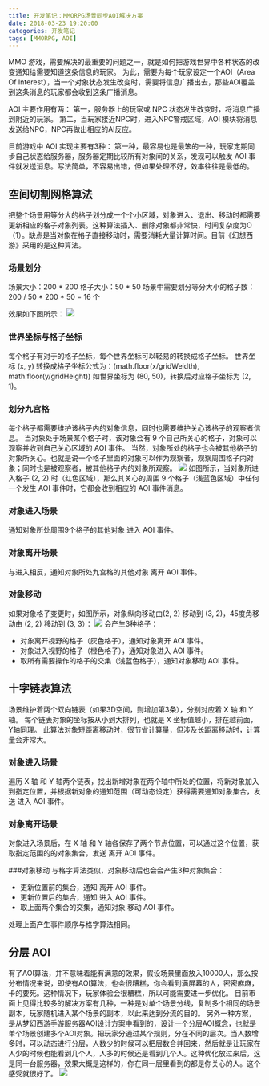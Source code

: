 ```yaml
---
title: 开发笔记：MMORPG场景同步AOI解决方案
date: 2018-03-23 19:20:00
categories: 开发笔记
tags: [MMORPG, AOI]
---
```


MMO 游戏，需要解决的最重要的问题之一，就是如何把游戏世界中各种状态的改变通知给需要知道这条信息的玩家。
为此，需要为每个玩家设定一个AOI（Area Of Interest），当一个对象状态发生改变时，需要将信息广播出去，那些AOI覆盖到这条消息的玩家都会收到这条广播消息。

AOI 主要作用有两：
第一，服务器上的玩家或 NPC 状态发生改变时，将消息广播到附近的玩家。
第二，当玩家接近NPC时，进入NPC警戒区域，AOI 模块将消息发送给NPC，NPC再做出相应的AI反应。

目前游戏中 AOI 实现主要有3种：
第一种，最容易也是最笨的一种，玩家定期同步自己状态给服务器，服务器定期比较所有对象间的关系，发现可以触发 AOI 事件就发送消息。写法简单，不容易出错，但如果处理不好，效率往往是最低的。

<!--more-->

## 空间切割网格算法
把整个场景用等分大的格子划分成一个个小区域，对象进入、退出、移动时都需要更新相应的格子对象列表。这种算法插入、删除对象都非常快，时间复杂度为O（1）。缺点是当对象在格子直接移动时，需要消耗大量计算时间。目前《幻想西游》采用的是这种算法。

### 场景划分
场景大小：200 * 200
格子大小：50 * 50
场景中需要划分等分大小的格子数： 200 / 50 * 200 * 50 = 16 个

效果如下图所示：
![](/images/aoi/01.png)

### 世界坐标与格子坐标
每个格子有对于的格子坐标，每个世界坐标可以轻易的转换成格子坐标。
世界坐标 (x, y) 转换成格子坐标公式为：(math.floor(x/gridWeidth), math.floor(y/gridHeight))
如世界坐标为 (80, 50)，转换后对应格子坐标为 (2, 1)。

### 划分九宫格
每个格子都需要维护该格子内的对象信息，同时也需要维护关心该格子的观察者信息。
当对象处于场景某个格子时，该对象会有 9 个自己所关心的格子，对象可以观察并收到自己关心区域的 AOI 事件。
当然，对象所处的格子也会被其他格子的对象所关心。也就是说一个格子里面的对象可以作为观察者，观察周围格子内对象；同时也是被观察者，被其他格子内的对象所观察。
![](/images/aoi/02.png)
如图所示，当对象所进入格子 (2, 2) 时（红色区域），那么其关心的周围 9 个格子（浅蓝色区域）中任何一个发生 AOI 事件时，它都会收到相应的 AOI 事件消息。

### 对象进入场景
通知对象所处周围9个格子的其他对象 进入 AOI 事件。

### 对象离开场景
与进入相反，通知对象所处九宫格的其他对象 离开 AOI 事件。

### 对象移动
如果对象格子变更时，如图所示，对象纵向移动由(2, 2) 移动到 (3, 2)，45度角移动由 (2, 2) 移动到 (3, 3）：
![](/images/aoi/03.png)
会产生3种格子：
- 对象离开视野的格子（灰色格子），通知对象离开 AOI 事件。
- 对象进入视野的格子（橙色格子），通知对象进入 AOI 事件。
- 取所有需要操作的格子的交集（浅蓝色格子），通知对象移动 AOI 事件。


## 十字链表算法
场景维护着两个双向链表（如果3D空间，则增加第3条），分别对应着 X 轴 和 Y 轴。
每个链表对象的坐标按从小到大排列，也就是 X 坐标值越小，排在越前面，Y轴同理。
此算法对象短距离移动时，很节省计算量，但涉及长距离移动时，计算量会非常大。

### 对象进入场景
遍历 X 轴 和 Y 轴两个链表，找出新增对象在两个轴中所处的位置，将新对象加入到指定位置，并根据新对象的通知范围（可动态设定）获得需要通知对象集合，发送 进入 AOI 事件。

### 对象离开场景
对象进入场景后，在 X 轴 和 Y 轴各保存了两个节点位置，可以通过这个位置，获取指定范围的的对象集合，发送 离开 AOI 事件。

###对象移动
与格字算法类似，对象移动后也会会产生3种对象集合：
- 更新位置前的集合，通知 离开 AOI 事件。
- 更新位置后的集合，通知 进入 AOI 事件。
- 取上面两个集合的交集，通知对象 移动 AOI 事件。

处理上面产生事件顺序与格字算法相同。


## 分层 AOI
有了AOI算法，并不意味着能有满意的效果，假设场景里面放入10000人，那么按分布情况来说，即使有AOI算法，也会很糟糕，你会看到满屏幕的人，密密麻麻，卡的要死。这种情况下，玩家体验会很糟糕，所以可能需要进一步优化。
目前市面上见得比较多的解决方案有几种，一种是对单个场景分线，复制多个相同的场景副本，玩家随机进入某个场景的副本，以此来达到分流的目的。
另外一种方案，是从梦幻西游手游服务器AOI设计方案中看到的，设计一个分层AOI概念，也就是单个场景创建多个AOI对象。把玩家分通过某个规则，分在不同的层次。当人数增多时，可以动态进行分层，人数少的时候可以把层数合并回来，然后就是让玩家在人少的时候也能看到几个人，人多的时候还是看到几个人。这种优化放过来后，这是同一台服务器，效果大概是这样的，你在同一层里看到的都是你关心的人。这个感受就很好了。
![](/images/aoi/04.png)